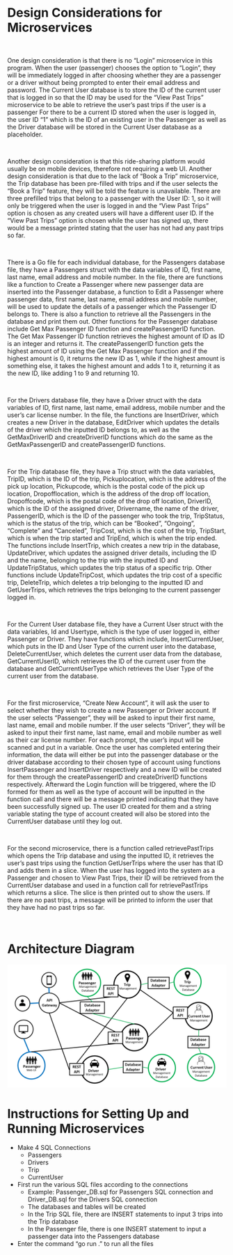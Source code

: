 <h1>
Design Considerations for Microservices
</h1>

</br>

<p>One design consideration is that there is no “Login” microservice in this program. When the user (passenger) chooses the option to “Login”, they will be immediately logged in after choosing whether they are a passenger or a driver without being prompted to enter their email address and password. The Current User database is to store the ID of the current user that is logged in so that the ID may be used for the “View Past Trips” microservice to be able to retrieve the user’s past trips if the user is a passenger For there to be a current ID stored when the user is logged in, the user ID “1” which is the ID of an existing user in the Passenger as well as the Driver database will be stored in the Current User database as a placeholder.  </p>

</br>

<p>Another design consideration is that this ride-sharing platform would usually be on mobile devices, therefore not requiring a web UI. Another design consideration is that due to the lack of “Book a Trip” microservice, the Trip database has been pre-filled with trips and if the user selects the “Book a Trip” feature, they will be told the feature is unavailable. There are three prefilled trips that belong to a passenger with the User ID: 1, so it will only be triggered when the user is logged in and the “View Past Trips” option is chosen as any created users will have a different user ID. If the “View Past Trips” option is chosen while the user has signed up, there would be a message printed stating that the user has not had any past trips so far.</p>

</br>

<p>
There is a Go file for each individual database, for the Passengers database file, they have a Passengers struct with the data variables of ID, first name, last name, email address and mobile number. In the file, there are functions like a function to Create a Passenger where new passenger data are inserted into the Passenger database, a function to Edit a Passenger where passenger data, first name, last name, email address and mobile number, will be used to update the details of a passenger which the Passenger ID belongs to. There is also a function to retrieve all the Passengers in the database and print them out. Other functions for the Passenger database include Get Max Passenger ID function and createPassengerID function. The Get Max Passenger ID function retrieves the highest amount of ID as ID is an integer and returns it. The createPassengerID function gets the highest amount of ID using the Get Max Passenger function and if the highest amount is 0, it returns the new ID as 1, while if the highest amount is something else, it takes the highest amount and adds 1 to it, returning it as the new ID, like adding 1 to 9 and returning 10.</p>

</br>

<p>For the Drivers database file, they have a Driver struct with the data variables of ID, first name, last name, email address, mobile number and the user’s car license number. In the file, the functions are InsertDriver, which creates a new Driver in the database, EditDriver which updates the details of the driver which the inputted ID belongs to, as well as the GetMaxDriverID and createDriverID functions which do the same as the GetMaxPassengerID and createPassengerID functions.</p>

</br>

<p>For the Trip database file, they have a Trip struct with the data variables, TripID, which is the ID of the trip, Pickuplocation, which is the address of the pick up location, Pickupcode, which is the postal code of the pick up location, Dropofflocation, which is the address of the drop off location, Dropoffcode, which is the postal code of the drop off location, DriverID, which is the ID of the assigned driver, Drivername, the name of the driver, PassengerID, which is the ID of the passenger who took the trip, TripStatus, which is the status of the trip, which can be “Booked”, “Ongoing”, “Complete” and “Canceled”, TripCost, which is the cost of the trip, TripStart, which is when the trip started and TripEnd, which is when the trip ended. The functions include InsertTrip, which creates a new trip in the database, UpdateDriver, which updates the assigned driver details, including the ID and the name, belonging to the trip with the inputted ID and UpdateTripStatus, which updates the trip status of a specific trip. Other functions include UpdateTripCost, which updates the trip cost of a specific trip, DeleteTrip, which deletes a trip belonging to the inputted ID and GetUserTrips, which retrieves the trips belonging to the current passenger logged in.</p>

</br>

<p>For the Current User database file, they have a Current User struct with the data variables, Id and Usertype, which is the type of user logged in, either Passenger or Driver. They have functions which include, InsertCurrentUser, which puts in the ID and User Type of the current user into the database, DeleteCurrentUser, which deletes the current user data from the database, GetCurrentUserID, which retrieves the ID of the current user from the database and GetCurrentUserType which retrieves the User Type of the current user from the database.</p>

</br>

<p>For the first microservice, “Create New Account”, it will ask the user to select whether they wish to create a new Passenger or Driver account. If the user selects “Passenger”, they will be asked to input their first name, last name, email and mobile number.  If the user selects “Driver”, they will be asked to input their first name, last name, email and mobile number as well as their car license number.  For each prompt, the user’s input will be scanned and put in a variable. Once the user has completed entering their information, the data will either be put into the passenger database or the driver database according to their chosen type of account using functions InsertPassenger and InsertDriver respectively and a new ID will be created for them through the createPassengerID and createDriverID functions respectively. Afterward the Login function will be triggered, where the ID formed for them as well as the type of account will be inputted in the function call and there will be a message printed indicating that they have been successfully signed up. The user ID created for them and a string variable stating the type of account created will also be stored into the CurrentUser database until they log out.</p>

</br>

<p>For the second microservice, there is a function called retrievePastTrips which opens the Trip database and using the inputted ID, it retrieves the user’s past trips using the function GetUserTrips where the user has that ID and adds them in a slice. When the user has logged into the system as a Passenger and chosen to View Past Trips, their ID will be retrieved from the CurrentUser database and used in a function call for retrievePastTrips which returns a slice. The slice is then printed out to show the users. If there are no past trips, a message will be printed to inform the user that they have had no past trips so far. </p>

</br>

<h1>
Architecture Diagram
</h1>

<img width="800" src="architecturediagram.png" alt="My Architecture Diagram for Microservices">

<h1>
Instructions for Setting Up and Running Microservices
</h1>

<ul>
    <li>
        Make 4 SQL Connections
        <ul>
            <li>Passengers</li>
            <li>Drivers</li>
            <li>Trip</li>
            <li>CurrentUser</li>
        </ul>
    </li>
    <li>
    First run the various SQL files according to the connections
        <ul>
            <li>Example: Passenger_DB.sql for Passengers SQL connection and Driver_DB.sql for the Drivers SQL connection</li>
            <li>The databases and tables will be created</li>
            <li>In the Trip SQL file, there are INSERT statements to input 3 trips into the Trip database</li>
            <li>In the Passenger file, there is one INSERT statement to input a passenger data into the Passengers database</li>
        </ul>
    </li>
    <li>Enter the command “go run .” to run all the files</li>

</ul>
